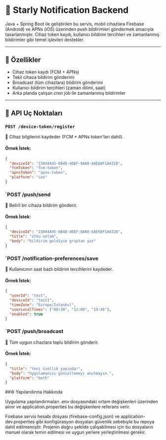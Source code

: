 # 📣 Starly Notification Backend

Java + Spring Boot ile geliştirilen bu servis, mobil cihazlara Firebase (Android) ve APNs (iOS) üzerinden push bildirimleri göndermek amacıyla tasarlanmıştır. Cihaz token kaydı, kullanıcı bildirim tercihleri ve zamanlanmış bildirimler gibi temel işlevleri destekler.

---

## 🚀 Özellikler

- Cihaz token kaydı (FCM + APNs)
- Tekil cihaza bildirim gönderimi
- Broadcast (tüm cihazlara) bildirim gönderimi
- Kullanıcı bildirim tercihleri (zaman dilimi, saat)
- Arka planda çalışan cron job ile zamanlanmış bildirimler

---

## 🧱 API Uç Noktaları

### `POST /device-token/register`

📌 Cihaz bilgilerini kaydeder (FCM + APNs token'ları dahil).

#### Örnek İstek:
```json
{
  "deviceId": "23044A45-6B4D-40EF-8AA0-6AE68F1A4328",
  "fcmToken": "fcm-token",
  "apnsToken": "apns-token",
  "platform": "ios"
}
```

### `POST /push/send
📌 Belirli bir cihaza bildirim gönderir.

#### Örnek İstek:
```json
{
  "deviceId": "23044A45-6B4D-40EF-8AA0-6AE68F1A4328",
  "title": "utku selam",
  "body": "bildirim geldiyse gruptan yaz"
}
```
### `POST /notification-preferences/save
📌 Kullanıcının saat bazlı bildirim tercihlerini kaydeder.

#### Örnek İstek:
```json
{
  "userId": "test",
  "deviceId": "test1",
  "timeZone": "Europe/Istanbul",
  "userLocalTimes": ["08:30", "12:00", "19:45"],
  "enabled": true
}
```
### `POST /push/broadcast
📌 Tüm uygun cihazlara toplu bildirim gönderir.

#### Örnek İstek:
```json
{
  "title": "Yeni özellik yayında!",
  "body": "Uygulamanızı güncellemeyi unutmayın.",
  "platform": "both"
}
```
##⚙️ Yapılandırma Hakkında

Uygulama yapılandırmaları .env dosyasındaki ortam değişkenleri üzerinden alınır ve application.properties bu değişkenlere referans verir.

Firebase servis hesabı dosyası (firebase-config.json) ve application-dev.properties gibi konfigürasyon dosyaları güvenlik sebebiyle bu repoya dahil edilmemiştir. Projenin doğru şekilde çalışabilmesi için bu dosyaların manuel olarak temin edilmesi ve uygun yerlere yerleştirilmesi gerekir.

